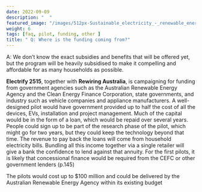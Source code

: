 ```yaml
---
date: 2022-09-09 
description: "  "
featured_image: "/images/512px-Sustainable_electricity_-_renewable_energy_icon.png"
weight: 6
tags: [faq, pilot, funding, other ]
title: " Q: Where is the funding coming from?" 
---
```

<!-- {{< figure src="/images/Victor_Hugo-Hunchback.jpg" title="Illustration from Victor Hugo et son temps (1881)" >}}
{{< tweet user="SanDiegoZoo" id="1453110110599868418" >}}	 -->



A: We don’t know the exact subsidies and benefits that will be offered yet, but the program will be heavily subsidised to make it compelling and affordable for as many households as possible. 

**Electrify 2515**, together with **Rewiring Australia**, is campaigning for funding from government agencies such as the Australian Renewable Energy Agency and the Clean Energy Finance Corporation, state governments, and industry such as vehicle companies and appliance manufacturers.  A well-designed pilot would have government provided up to half the cost of all the devices, EVs, installation and project management.  Much of the capital would be in the form of a loan, which would be repaid over several years.  People could sign up to be part of the research phase of the pilot, which might go for two years, but they could keep the technology beyond that time.  The revenue to pay back the loans will come from household electricity bills.  Bundling all this income together via a single retailer will give a bank the confidence to lend against that annuity.  For the first pilots, it is likely that concessional finance would be required from the CEFC or other government lenders (p.145)

The pilots would cost up to $100 million and could be delivered by the Australian Renewable Energy Agency within its existing budget

